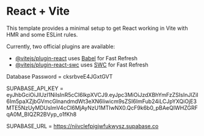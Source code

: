 # React + Vite

This template provides a minimal setup to get React working in Vite with HMR and some ESLint rules.

Currently, two official plugins are available:

- [@vitejs/plugin-react](https://github.com/vitejs/vite-plugin-react/blob/main/packages/plugin-react/README.md) uses [Babel](https://babeljs.io/) for Fast Refresh
- [@vitejs/plugin-react-swc](https://github.com/vitejs/vite-plugin-react-swc) uses [SWC](https://swc.rs/) for Fast Refresh

Database Password = cksrbveE4JGxtGVT

SUPABASE_API_KEY = eyJhbGciOiJIUzI1NiIsInR5cCI6IkpXVCJ9.eyJpc3MiOiJzdXBhYmFzZSIsInJlZiI6Im5paXZjbGVmcGlnandmdWt3eXN6Iiwicm9sZSI6ImFub24iLCJpYXQiOjE3MTE5NzUyMDUsImV4cCI6MjAyNzU1MTIwNX0.QcF9k6b0_pBAeQIWHZGRFqA0M_BIQZR2BVyp_o1fKh8

SUPABASE_URL = https://niivclefpigjwfukwysz.supabase.co
